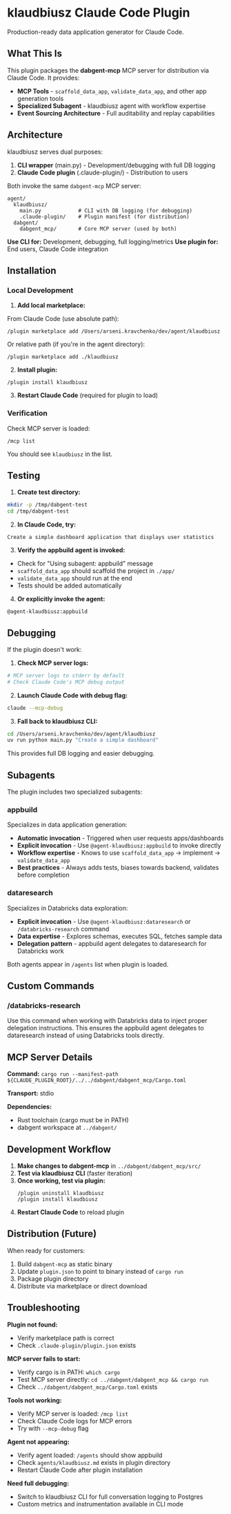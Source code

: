 # klaudbiusz Claude Code Plugin

Production-ready data application generator for Claude Code.

## What This Is

This plugin packages the **dabgent-mcp** MCP server for distribution via Claude Code. It provides:

- **MCP Tools** - `scaffold_data_app`, `validate_data_app`, and other app generation tools
- **Specialized Subagent** - klaudbiusz agent with workflow expertise
- **Event Sourcing Architecture** - Full auditability and replay capabilities

## Architecture

klaudbiusz serves dual purposes:
1. **CLI wrapper** (main.py) - Development/debugging with full DB logging
2. **Claude Code plugin** (.claude-plugin/) - Distribution to users

Both invoke the same `dabgent-mcp` MCP server:

```
agent/
  klaudbiusz/
    main.py            # CLI with DB logging (for debugging)
    .claude-plugin/    # Plugin manifest (for distribution)
  dabgent/
    dabgent_mcp/       # Core MCP server (used by both)
```

**Use CLI for:** Development, debugging, full logging/metrics
**Use plugin for:** End users, Claude Code integration

## Installation

### Local Development

1. **Add local marketplace:**

From Claude Code (use absolute path):
```
/plugin marketplace add /Users/arseni.kravchenko/dev/agent/klaudbiusz
```

Or relative path (if you're in the agent directory):
```
/plugin marketplace add ./klaudbiusz
```

2. **Install plugin:**
```
/plugin install klaudbiusz
```

3. **Restart Claude Code** (required for plugin to load)

### Verification

Check MCP server is loaded:
```
/mcp list
```

You should see `klaudbiusz` in the list.

## Testing

1. **Create test directory:**
```bash
mkdir -p /tmp/dabgent-test
cd /tmp/dabgent-test
```

2. **In Claude Code, try:**
```
Create a simple dashboard application that displays user statistics
```

3. **Verify the appbuild agent is invoked:**
- Check for "Using subagent: appbuild" message
- `scaffold_data_app` should scaffold the project in `./app/`
- `validate_data_app` should run at the end
- Tests should be added automatically

4. **Or explicitly invoke the agent:**
```
@agent-klaudbiusz:appbuild
```

## Debugging

If the plugin doesn't work:

1. **Check MCP server logs:**
```bash
# MCP server logs to stderr by default
# Check Claude Code's MCP debug output
```

2. **Launch Claude Code with debug flag:**
```bash
claude --mcp-debug
```

3. **Fall back to klaudbiusz CLI:**
```bash
cd /Users/arseni.kravchenko/dev/agent/klaudbiusz
uv run python main.py "Create a simple dashboard"
```

This provides full DB logging and easier debugging.

## Subagents

The plugin includes two specialized subagents:

### appbuild
Specializes in data application generation:
- **Automatic invocation** - Triggered when user requests apps/dashboards
- **Explicit invocation** - Use `@agent-klaudbiusz:appbuild` to invoke directly
- **Workflow expertise** - Knows to use `scaffold_data_app` → implement → `validate_data_app`
- **Best practices** - Always adds tests, biases towards backend, validates before completion

### dataresearch
Specializes in Databricks data exploration:
- **Explicit invocation** - Use `@agent-klaudbiusz:dataresearch` or `/databricks-research` command
- **Data expertise** - Explores schemas, executes SQL, fetches sample data
- **Delegation pattern** - appbuild agent delegates to dataresearch for Databricks work

Both agents appear in `/agents` list when plugin is loaded.

## Custom Commands

### /databricks-research
Use this command when working with Databricks data to inject proper delegation instructions.
This ensures the appbuild agent delegates to dataresearch instead of using Databricks tools directly.

## MCP Server Details

**Command:** `cargo run --manifest-path ${CLAUDE_PLUGIN_ROOT}/../../dabgent/dabgent_mcp/Cargo.toml`

**Transport:** stdio

**Dependencies:**
- Rust toolchain (cargo must be in PATH)
- dabgent workspace at `../dabgent/`

## Development Workflow

1. **Make changes to dabgent-mcp** in `../dabgent/dabgent_mcp/src/`
2. **Test via klaudbiusz CLI** (faster iteration)
3. **Once working, test via plugin:**
   ```
   /plugin uninstall klaudbiusz
   /plugin install klaudbiusz
   ```
4. **Restart Claude Code** to reload plugin

## Distribution (Future)

When ready for customers:

1. Build `dabgent-mcp` as static binary
2. Update `plugin.json` to point to binary instead of `cargo run`
3. Package plugin directory
4. Distribute via marketplace or direct download

## Troubleshooting

**Plugin not found:**
- Verify marketplace path is correct
- Check `.claude-plugin/plugin.json` exists

**MCP server fails to start:**
- Verify cargo is in PATH: `which cargo`
- Test MCP server directly: `cd ../dabgent/dabgent_mcp && cargo run`
- Check `../dabgent/dabgent_mcp/Cargo.toml` exists

**Tools not working:**
- Verify MCP server is loaded: `/mcp list`
- Check Claude Code logs for MCP errors
- Try with `--mcp-debug` flag

**Agent not appearing:**
- Verify agent loaded: `/agents` should show appbuild
- Check `agents/klaudbiusz.md` exists in plugin directory
- Restart Claude Code after plugin installation

**Need full debugging:**
- Switch to klaudbiusz CLI for full conversation logging to Postgres
- Custom metrics and instrumentation available in CLI mode
